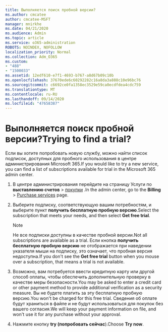 ```yaml
---
title: Выполняется поиск пробной версии?
ms.author: cmcatee
author: cmcatee-MSFT
manager: mnirkhe
ms.date: 04/21/2020
ms.audience: Admin
ms.topic: article
ms.service: o365-administration
ROBOTS: NOINDEX, NOFOLLOW
localization_priority: Normal
ms.collection: Adm_O365
ms.custom:
- "488"
- "1500033"
ms.assetid: 12edf610-e7f1-4693-b767-a8d67b09c10b
ms.openlocfilehash: 37670ede6c60292282c16a8da3a888c10e96bc76
ms.sourcegitcommit: c6692ce0fa1358ec3529e59ca0ecdfdea4cdc759
ms.translationtype: MT
ms.contentlocale: ru-RU
ms.lasthandoff: 09/14/2020
ms.locfileid: "47658387"
---
```

# <a name="trying-to-find-a-trial"></a><span data-ttu-id="59af3-102">Выполняется поиск пробной версии?</span><span class="sxs-lookup"><span data-stu-id="59af3-102">Trying to find a trial?</span></span>

<span data-ttu-id="59af3-103">Если вы хотите попробовать новую службу, можно найти список подписок, доступных для пробного использования в центре администрирования Microsoft 365.</span><span class="sxs-lookup"><span data-stu-id="59af3-103">If you would like to try a new service, you can find a list of subscriptions available for trial in the Microsoft 365 admin center.</span></span>
  
1. <span data-ttu-id="59af3-104">В центре администрирования перейдите на страницу Услуги по **выставлению счетов** \> [покупки](https://go.microsoft.com/fwlink/p/?linkid=868433) .</span><span class="sxs-lookup"><span data-stu-id="59af3-104">In the admin center, go to the **Billing** \> [Purchase services](https://go.microsoft.com/fwlink/p/?linkid=868433) page.</span></span>

2. <span data-ttu-id="59af3-105">Выберите подписку, соответствующую вашим потребностям, и выберите пункт  **получить бесплатную пробную версию**.</span><span class="sxs-lookup"><span data-stu-id="59af3-105">Select the subscription that meets your needs, and then select  **Get free trial**.</span></span>

    > [!NOTE]
    > <span data-ttu-id="59af3-106">Не все подписки доступны в качестве пробной версии.</span><span class="sxs-lookup"><span data-stu-id="59af3-106">Not all subscriptions are available as a trial.</span></span> <span data-ttu-id="59af3-107">Если кнопка **получить бесплатную пробную версию** не отображается при наведении указателя мыши на подписку, это означает, что пробная версия недоступна.</span><span class="sxs-lookup"><span data-stu-id="59af3-107">If you don't see the **Get free trial** button when you mouse over a subscription, that means a trial is not available.</span></span>
  
3. <span data-ttu-id="59af3-108">Возможно, вам потребуется ввести кредитную карту или другой способ оплаты, чтобы обеспечить дополнительную проверку в качестве меры безопасности.</span><span class="sxs-lookup"><span data-stu-id="59af3-108">You may be asked to enter a credit card or other payment method to provide additional verification as a security measure.</span></span> <span data-ttu-id="59af3-109">Вы не будете платить за эту бесплатную пробную версию.</span><span class="sxs-lookup"><span data-stu-id="59af3-109">You won't be charged for this free trial.</span></span> <span data-ttu-id="59af3-110">Сведения об оплате будут храниться в файле и не будут использоваться для покупок без вашего согласия.</span><span class="sxs-lookup"><span data-stu-id="59af3-110">We will keep your payment information on file, and won't use it for any purchase without your approval.</span></span>

4. <span data-ttu-id="59af3-111">Нажмите кнопку **try (попробовать сейчас**).</span><span class="sxs-lookup"><span data-stu-id="59af3-111">Choose **Try now**.</span></span>